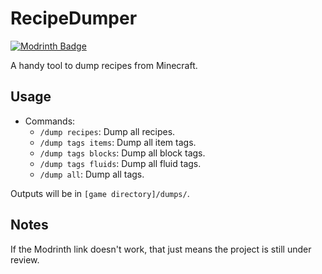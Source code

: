# RecipeDumper

[![Modrinth Badge](https://img.shields.io/badge/Available-RecipeDumper?style=for-the-badge&logo=modrinth&label=Modrinth&labelColor=hsl(221%2C%2039%25%2C%2011%25)&color=1a202c&link=https%3A%2F%2Fmodrinth.com%2Fmod%2Frecipedumper)](https://modrinth.com/mod/recipedumper)

A handy tool to dump recipes from Minecraft.

## Usage

- Commands:
  - `/dump recipes`: Dump all recipes.
  - `/dump tags items`: Dump all item tags.
  - `/dump tags blocks`: Dump all block tags.
  - `/dump tags fluids`: Dump all fluid tags.
  - `/dump all`: Dump all tags.

Outputs will be in `[game directory]/dumps/`.

## Notes

If the Modrinth link doesn't work, that just means the project is still under review.
